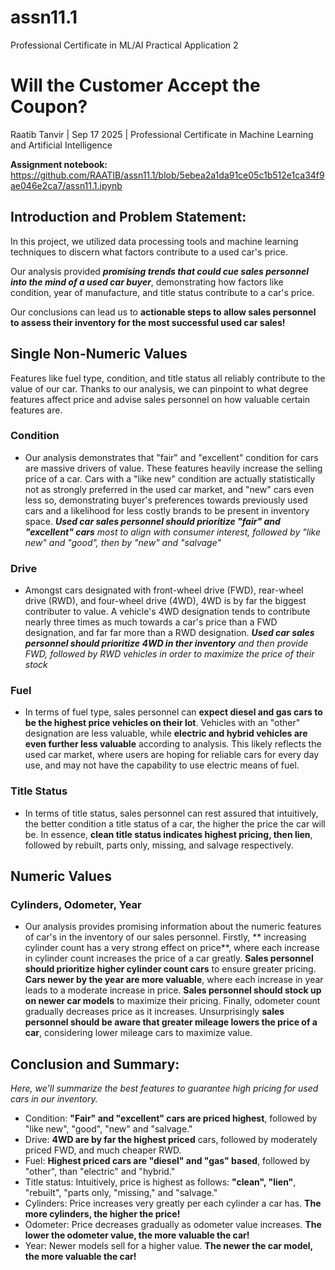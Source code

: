 # assn11.1
Professional Certificate in ML/AI Practical Application 2

# Will the Customer Accept the Coupon?

Raatib Tanvir | Sep 17 2025 | Professional Certificate in Machine Learning and Artificial Intelligence

**Assignment notebook:** https://github.com/RAATIB/assn11.1/blob/5ebea2a1da91ce05c1b512e1ca34f9ae046e2ca7/assn11.1.ipynb


## Introduction and Problem Statement:
In this project, we utilized data processing tools and machine learning techniques to discern what factors contribute to a used car's price.

Our analysis provided ***promising trends that could cue sales personnel into the mind of a used car buyer***, demonstrating how factors like condition, year of manufacture, and title status contribute to a car's price.


Our conclusions can lead us to **actionable steps to allow sales personnel to assess their inventory for the most successful used car sales!**


## Single Non-Numeric Values

Features like fuel type, condition, and title status all reliably contribute to the value of our car. Thanks to our analysis, we can pinpoint to what degree features affect price and advise sales personnel on how valuable certain features are.

### Condition
* Our analysis demonstrates that "fair" and "excellent" condition for cars are massive drivers of value. These features heavily increase the selling price of a car. Cars with a "like new" condition are actually statistically not as strongly preferred in the used car market, and "new" cars even less so, demonstrating buyer's preferences towards previously used cars and a likelihood for less costly brands to be present in inventory space. ***Used car sales personnel should prioritize "fair" and "excellent" cars** most to align with consumer interest, followed by "like new" and "good", then by "new" and "salvage"*


### Drive
* Amongst cars designated with front-wheel drive (FWD), rear-wheel drive (RWD), and four-wheel drive (4WD), 4WD is by far the biggest contributer to value. A vehicle's 4WD designation tends to contribute nearly three times as much towards a car's price than a FWD designation, and far far more than a RWD designation. ***Used car sales personnel should prioritize 4WD in ther inventory** and then provide FWD, followed by RWD vehicles in order to maximize the price of their stock*


### Fuel
* In terms of fuel type, sales personnel can **expect diesel and gas cars to be the highest price vehicles on their lot**. Vehicles with an "other" designation are less valuable, while **electric and hybrid vehicles are even further less valuable** according to analysis. This likely reflects the used car market, where users are hoping for reliable cars for every day use, and may not have the capability to use electric means of fuel.

### Title Status
* In terms of title status, sales personnel can rest assured that intuitively, the better condition a title status of a car, the higher the price the car will be. In essence, **clean title status indicates highest pricing, then lien**, followed by rebuilt, parts only, missing, and salvage respectively.


## Numeric Values

### Cylinders, Odometer, Year

* Our analysis provides promising information about the numeric features of car's in the inventory of our sales personnel. Firstly, ** increasing cylinder count has a very strong effect on price**, where each increase in cylinder count increases the price of a car greatly. **Sales personnel should prioritize higher cylinder count cars** to ensure greater pricing. **Cars newer by the year are more valuable**, where each increase in year leads to a moderate increase in price. **Sales personnel should stock up on newer car models** to maximize their pricing. Finally, odometer count gradually decreases price as it increases. Unsurprisingly **sales personnel should be aware that greater mileage lowers the price of a car**, considering lower mileage cars to maximize value.


## Conclusion and Summary:
*Here, we'll summarize the best features to guarantee high pricing for used cars in our inventory.*

* Condition: **"Fair" and "excellent" cars are priced highest**, followed by "like new", "good", "new" and "salvage."
* Drive: **4WD are by far the highest priced** cars, followed by moderately priced FWD, and much cheaper RWD.
* Fuel: **Highest priced cars are "diesel" and "gas" based**, followed by "other", than "electric" and "hybrid."
* Title status: Intuitively, price is highest as follows: **"clean", "lien"**, "rebuilt", "parts only, "missing," and "salvage."
* Cylinders: Price increases very greatly per each cylinder a car has. **The more cylinders, the higher the price!**
* Odometer: Price decreases gradually as odometer value increases. **The lower the odometer value, the more valuable the car!**
* Year: Newer models sell for a higher value. **The newer the car model, the more valuable the car!**
